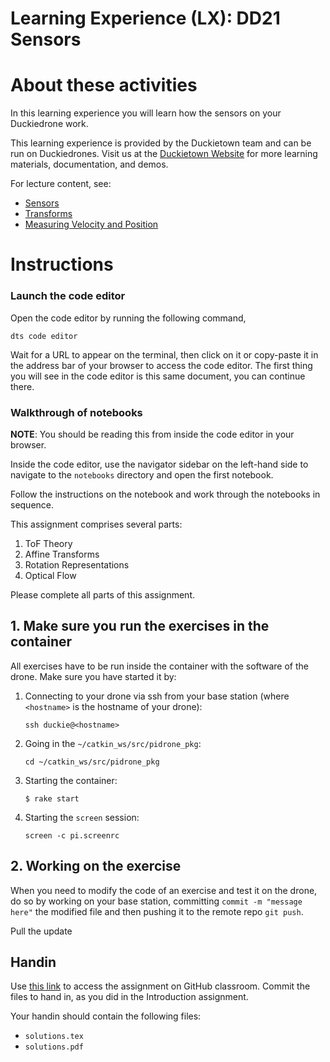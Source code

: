 # **Learning Experience (LX): DD21 Sensors**

# About these activities

In this learning experience you will learn how the sensors on your Duckiedrone work.

This learning experience is provided by the Duckietown team and can be run on Duckiedrones. Visit us at the 
[Duckietown Website](https://www.duckietown.com) for more learning materials, documentation, and demos.

For lecture content, see:

* [Sensors](https://learning.edge.edx.org/course/course-v1:BrownX+CS195R+2018_T1/block-v1:BrownX+CS195R+2018_T1+type@sequential+block@3bde0261d3b04ccfa06f77eec394f97a)
* [Transforms](https://learning.edge.edx.org/course/course-v1:BrownX+CS195R+2018_T1/block-v1:BrownX+CS195R+2018_T1+type@sequential+block@3dd0e7c824e94017a36abda94cf18888)
* [Measuring Velocity and Position](https://learning.edge.edx.org/course/course-v1:BrownX+CS195R+2018_T1/block-v1:BrownX+CS195R+2018_T1+type@sequential+block@ccd9eede2624475b91ce4b55ee51ce87)

# Instructions

### Launch the code editor

Open the code editor by running the following command,

```
dts code editor
```

Wait for a URL to appear on the terminal, then click on it or copy-paste it in the address bar
of your browser to access the code editor. The first thing you will see in the code editor is
this same document, you can continue there.


### Walkthrough of notebooks 

**NOTE**: You should be reading this from inside the code editor in your browser.

Inside the code editor, use the navigator sidebar on the left-hand side to navigate to the
`notebooks` directory and open the first notebook.

Follow the instructions on the notebook and work through the notebooks in sequence.

This assignment comprises several parts: 

1. ToF Theory
1. Affine Transforms
1. Rotation Representations
1. Optical Flow

Please complete all parts of this assignment.


## 1. Make sure you run the exercises in the container
All exercises have to be run inside the container with the software of the drone. Make sure you have started it by:

1. Connecting to your drone via ssh from your base station (where `<hostname>` is the hostname of your drone):

    ```
    ssh duckie@<hostname>
    ```

1. Going in the `~/catkin_ws/src/pidrone_pkg`:

    ```
    cd ~/catkin_ws/src/pidrone_pkg
    ```

1. Starting the container:

    ```
    $ rake start
    ```

1. Starting the `screen` session:

    ```
    screen -c pi.screenrc
    ```


## 2. Working on the exercise

When you need to modify the code of an exercise and test it on the drone, do so by working on your base station, committing `commit -m "message here"` the modified file and then pushing it to the remote repo `git push`.

Pull the update

## Handin

Use [this link](https://classroom.github.com/a/QKoUdfRa) to access the assignment on GitHub classroom. Commit the
files to hand in, as you did in the Introduction assignment.

Your handin should contain the following files:

- `solutions.tex` 
- `solutions.pdf`

